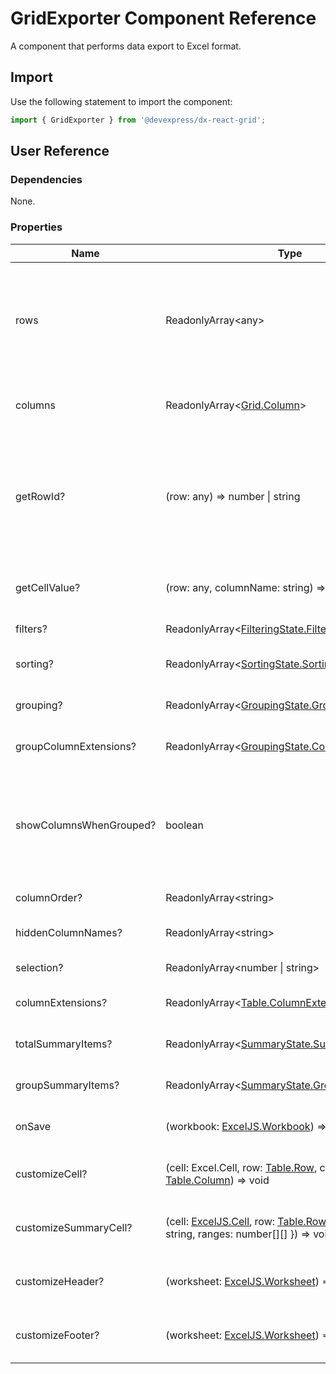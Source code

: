 # GridExporter Component Reference

A component that performs data export to Excel format.

## Import

Use the following statement to import the component:

```js
import { GridExporter } from '@devexpress/dx-react-grid';
```

## User Reference

### Dependencies

None.

### Properties

Name | Type | Default | Description
-----|------|---------|------------
rows | ReadonlyArray&lt;any&gt; | | An array containing custom data. A user defines the access to this data. Refer to [Data Accessors](../guides/data-accessors.md) for details.
columns | ReadonlyArray&lt;[Grid.Column](grid.md#column)&gt; | | Specifies for which row fields columns are created.
getRowId? | (row: any) => number &#124; string | | Specifies the function used to get a unique row identifier. Define this function if the identifier is different than the row index.
getCellValue? | (row: any, columnName: string) => any | | Specifies the function used to get a cell's value.
filters? | ReadonlyArray&lt;[FilteringState.Filter](filtering-state.md#filter)&gt; | | Specifies the applied filters.
sorting? | ReadonlyArray&lt;[SortingState.Sorting](sorting-state.md#sorting)&gt; | | Specifies the applied sorting.
grouping? | ReadonlyArray&lt;[GroupingState.Grouping](grouping-state.md#grouping)&gt; | | Specifies columns to group by.
groupColumnExtensions? | ReadonlyArray&lt;[GroupingState.ColumnExtension](grouping-state.md#groupingstatecolumnextension)&gt; | | Additional column properties.
showColumnsWhenGrouped? | boolean | false | A Boolean value that specifies whether the grid's table displays a column by which data is grouped.
columnOrder? | ReadonlyArray&lt;string&gt; | | The column order.
hiddenColumnNames? | ReadonlyArray&lt;string&gt; | | Hidden column names.
selection? | ReadonlyArray&lt;number &#124; string&gt; | | The selected row's IDs.
columnExtensions? | ReadonlyArray&lt;[Table.ColumnExtension](table.md#tablecolumnextension)&gt; | | Additional column properties.
totalSummaryItems? | ReadonlyArray&lt;[SummaryState.SummaryItem](summary-state.md#summaryitem)&gt; | | The total summary items.
groupSummaryItems? | ReadonlyArray&lt;[SummaryState.GroupSummaryItem](summary-state.md#groupsummaryitem)&gt; | | The group summary items.
onSave | (workbook: [ExcelJS.Workbook](https://github.com/exceljs/exceljs#set-workbook-properties)) => void | | Handles workbook saving.
customizeCell? | (cell: Excel.Cell, row: [Table.Row](table.md#row), column: [Table.Column](table.md#column)) => void | | Handles the Excel cells appearance customization.
customizeSummaryCell? | (cell: [ExcelJS.Cell](https://github.com/exceljs/exceljs#handling-individual-cells), row: [Table.Row](table.md#row), summary: { type: string, ranges: number[][] }) => void | | Handles the Excel summary cells customization.
customizeHeader? | (worksheet: [ExcelJS.Worksheet](https://github.com/exceljs/exceljs#worksheet-properties)) => void | | Handles the Excel sheet header customization.
customizeFooter? | (worksheet: [ExcelJS.Worksheet](https://github.com/exceljs/exceljs#worksheet-properties)) => void | | Handles the Excel sheet footer customization.

